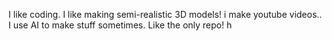 I like coding.
I like making semi-realistic 3D models!
i make youtube videos..
I use AI to make stuff sometimes. Like the only repo!
h
